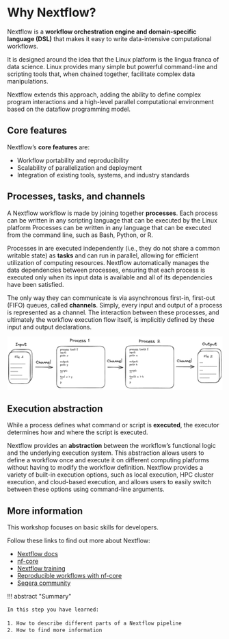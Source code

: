# Why Nextflow?

Nextflow is a **workflow orchestration engine and domain-specific language (DSL)** that makes it easy to write data-intensive computational workflows.

It is designed around the idea that the Linux platform is the lingua franca of data science. Linux provides many simple but powerful command-line and scripting tools that, when chained together, facilitate complex data manipulations.

Nextflow extends this approach, adding the ability to define complex program interactions and a high-level parallel computational environment based on the dataflow programming model.

## Core features

Nextflow’s **core features** are:

- Workflow portability and reproducibility
- Scalability of parallelization and deployment
- Integration of existing tools, systems, and industry standards

## Processes, tasks, and channels

A Nextflow workflow is made by joining together **processes**. Each process can be written in any scripting language that can be executed by the Linux platform Processes can be written in any language that can be executed from the command line, such as Bash, Python, or R.

Processes in are executed independently (i.e., they do not share a common writable state) as **tasks** and can run in parallel, allowing for efficient utilization of computing resources. Nextflow automatically manages the data dependencies between processes, ensuring that each process is executed only when its input data is available and all of its dependencies have been satisfied.

The only way they can communicate is via asynchronous first-in, first-out (FIFO) queues, called **channels**. Simply, every input and output of a process is represented as a channel. The interaction between these processes, and ultimately the workflow execution flow itself, is implicitly defined by these input and output declarations.

![Image title](img/myworkflow.excalidraw.png)

## Execution abstraction

While a process defines what command or script is **executed**, the executor determines how and where the script is executed.

Nextflow provides an **abstraction** between the workflow’s functional logic and the underlying execution system. This abstraction allows users to define a workflow once and execute it on different computing platforms without having to modify the workflow definition. Nextflow provides a variety of built-in execution options, such as local execution, HPC cluster execution, and cloud-based execution, and allows users to easily switch between these options using command-line arguments.

## More information

This workshop focuses on basic skills for developers.

Follow these links to find out more about Nextflow:

- [Nextflow docs](https://www.nextflow.io/docs/latest/index.html)
- [nf-core](https://nf-co.re/)
- [Nextflow training](https://training.nextflow.io/)
- [Reproducible workflows with nf-core](https://sydney-informatics-hub.github.io/customising-nfcore-workshop/)
- [Seqera community](https://community.seqera.io/)

!!! abstract "Summary"

    In this step you have learned:

    1. How to describe different parts of a Nextflow pipeline
    2. How to find more information
